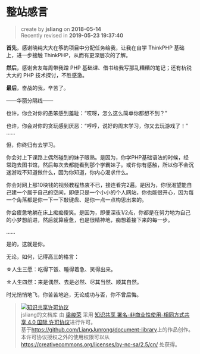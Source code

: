 整站感言
===

> create by **jsliang** on **2018-05-14**  
> Recently revised in **2019-05-23 19:37:40**

**首先**，感谢晓纯大大在筝韵项目中分配任务给我，让我在自学 ThinkPHP 基础上，进一步接触 ThinkPHP，从而有更深层次的了解。  

**然后**，感谢舍友每周带我蹭 PHP 基础课、借书给我写那乱糟糟的笔记；还有杭锐大大的 PHP 技术探讨，不胜感激。  

**最后**，奋战的我，辛苦了。  

——华丽分隔线——

也许，你会对你的愚笨感到羞耻：“哎呀，怎么这么简单你都想不到？”  

也许，你会对你的贪玩感到厌恶：“哼哼，说好的周末学习，你又去玩游戏了！”  
……  

但，你终归有去学习。  

你会对上下课路上偶然碰到的妹子眼熟。是因为，你学PHP基础语法的时候，经常跑去图书馆，然后每次去都能看到那个学霸妹子。或许你有感触，所以你不会沉迷游戏不知道做什么，因为你知道，你内心渴求什么。  

你会对网上那10块钱的视频教程热衷不已，接连看完2遍。是因为，你很渴望能自己建一个属于自己的空间，即便只是一个小小的个人网站，你也能很开心，因为每一个角落都是你一下一下敲键盘、是你一点一点构思出来的。  

你会疲惫地躺在床上痴痴傻笑。是因为，即便深夜1/2点，你都是在努力地为自己的小梦想前进，然后就算疲惫，也是很精神地，痴想着接下来的每一步。  

……  

是的，这就是你。  

无论，如何，记得高三的格言：  

☆人生三愿：吃得下饭、睡得着急、笑得出来。  

☆人生四然：来是偶然、去是必然、尽其当然、顺其自然。  

时光悄悄地飞，你苦苦地追，无论成功与否，你不曾后悔。

> <a rel="license" href="http://creativecommons.org/licenses/by-nc-sa/4.0/"><img alt="知识共享许可协议" style="border-width:0" src="https://i.creativecommons.org/l/by-nc-sa/4.0/88x31.png" /></a><br /><span xmlns:dct="http://purl.org/dc/terms/" property="dct:title">jsliang的文档库</span> 由 <a xmlns:cc="http://creativecommons.org/ns#" href="https://github.com/LiangJunrong/document-library" property="cc:attributionName" rel="cc:attributionURL">梁峻荣</a> 采用 <a rel="license" href="http://creativecommons.org/licenses/by-nc-sa/4.0/">知识共享 署名-非商业性使用-相同方式共享 4.0 国际 许可协议</a>进行许可。<br />基于<a xmlns:dct="http://purl.org/dc/terms/" href="https://github.com/LiangJunrong/document-library" rel="dct:source">https://github.com/LiangJunrong/document-library</a>上的作品创作。<br />本许可协议授权之外的使用权限可以从 <a xmlns:cc="http://creativecommons.org/ns#" href="https://creativecommons.org/licenses/by-nc-sa/2.5/cn/" rel="cc:morePermissions">https://creativecommons.org/licenses/by-nc-sa/2.5/cn/</a> 处获得。